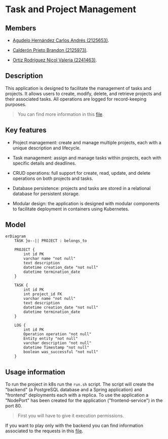# Task and Project Management

## Members

- [Agudelo Hernández Carlos Andrés (2125653)](https://github.com/Carlosher007).

- [Calderón Prieto Brandon (2125973)](https://github.com/Br4z).

- [Ortiz Rodríguez Nicol Valeria (2241463)](https://github.com/JabColV).

## Description

This application is designed to facilitate the management of tasks and projects. It allows users to create, modify, delete, and retrieve projects and their associated tasks. All operations are logged for record-keeping purposes.

> You can find more information in this [file](./statement.pdf).

## Key features

- Project management: create and manage multiple projects, each with a unique description and lifecycle.

- Task management: assign and manage tasks within projects, each with specific details and deadlines.

- CRUD operations: full support for create, read, update, and delete operations on both projects and tasks.

- Database persistence: projects and tasks are stored in a relational database for persistent storage.

- Modular design: the application is designed with modular components to facilitate deployment in containers using Kubernetes.

## Model

```mermaid
erDiagram
    TASK }o--|| PROJECT : belongs_to

    PROJECT {
        int id PK
        varchar name "not null"
        text description
        datetime creation_date "not null"
        datetime termination_date
    }

    TASK {
        int id PK
        int project_id FK
        varchar name "not null"
        text description
        datetime creation_date "not null"
        datetime termination_date
    }

    LOG {
        int id PK
        Operation operation "not null"
        Entity entity "not null"
        varchar description "not null"
        datetime Timestamp "not null"
        boolean was_successful "not null"
    }
```

## Usage information

To run the project in k8s run the `run.sh` script. The script will create the "backend" (a PostgreSQL database and a Spring application) and "frontend" deployments each with a replica. To use the application a "NodePort" has been created for the application ("frontend-service") in the port $80$.

> First you will have to give it execution permissions.

If you want to play only with the backend you can find information associated to the requests in this [file](./backend/requests.md).
